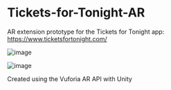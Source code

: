 # Tickets-for-Tonight-AR
AR extension prototype for the Tickets for Tonight app: https://www.ticketsfortonight.com/

![image](https://user-images.githubusercontent.com/22589593/140930378-9a745036-c0a9-4376-a84f-642d45c901f4.png)

![image](https://user-images.githubusercontent.com/22589593/140930497-05ba4fdc-c981-4008-8a3a-bbcf6d6ff492.png)


Created using the Vuforia AR API with Unity
